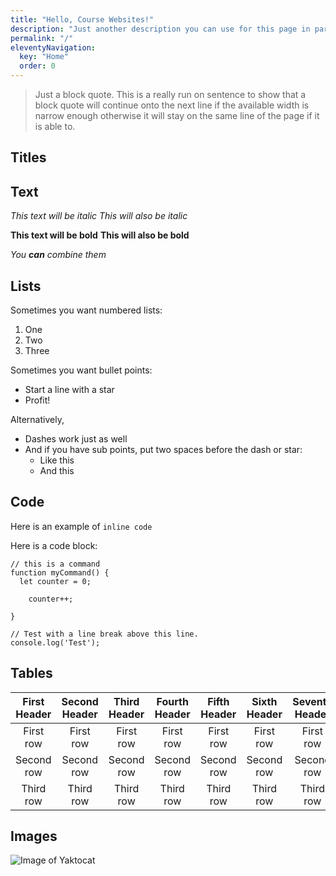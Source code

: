 ```yaml
---
title: "Hello, Course Websites!"
description: "Just another description you can use for this page in particular."
permalink: "/"
eleventyNavigation:
  key: "Home"
  order: 0
---
```


> Just a block quote. This is a really run on sentence to show that a block quote will continue onto the next line if the available width is narrow enough otherwise it will stay on the same line of the page if it is able to.

## Titles

## Text

*This text will be italic*
_This will also be italic_

**This text will be bold**
__This will also be bold__

_You **can** combine them_

## Lists

Sometimes you want numbered lists:

1. One
2. Two
3. Three

Sometimes you want bullet points:

* Start a line with a star
* Profit!

Alternatively,

- Dashes work just as well
- And if you have sub points, put two spaces before the dash or star:
  - Like this
  - And this

## Code

Here is an example of `inline code`

Here is a code block:

``` js/2/4
// this is a command
function myCommand() {
  let counter = 0;

	counter++;

}

// Test with a line break above this line.
console.log('Test');
```

## Tables

| First Header | Second Header | Third Header | Fourth Header | Fifth Header | Sixth Header | Seventh Header |
| :----------: | :-----------: | :----------: | :-----------: | :----------: | :----------: | :------------: |
|  First row   |   First row   |  First row   |   First row   |  First row   |  First row   |   First row    |
|  Second row  |  Second row   |  Second row  |  Second row   |  Second row  |  Second row  |   Second row   |
|  Third row   |   Third row   |  Third row   |   Third row   |  Third row   |  Third row   |   Third row    |

## Images

![Image of Yaktocat](https://octodex.github.com/images/yaktocat.png)
